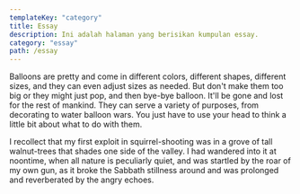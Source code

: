 ```yaml
---
templateKey: "category"
title: Essay
description: Ini adalah halaman yang berisikan kumpulan essay.
category: "essay"
path: /essay
---
```


Balloons are pretty and come in different colors, different shapes, different sizes, and they can even adjust sizes as needed. But don't make them too big or they might just pop, and then bye-bye balloon. It'll be gone and lost for the rest of mankind. They can serve a variety of purposes, from decorating to water balloon wars. You just have to use your head to think a little bit about what to do with them.

I recollect that my first exploit in squirrel-shooting was in a grove of tall walnut-trees that shades one side of the valley. I had wandered into it at noontime, when all nature is peculiarly quiet, and was startled by the roar of my own gun, as it broke the Sabbath stillness around and was prolonged and reverberated by the angry echoes.
